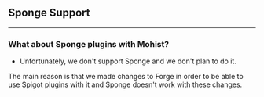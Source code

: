 ## Sponge Support
---

### What about Sponge plugins with Mohist?

* Unfortunately, we don't support Sponge and we don't plan to do it.    

The main reason is that we made changes to Forge in order to be able to use Spigot plugins with it and Sponge doesn't work with these changes.
